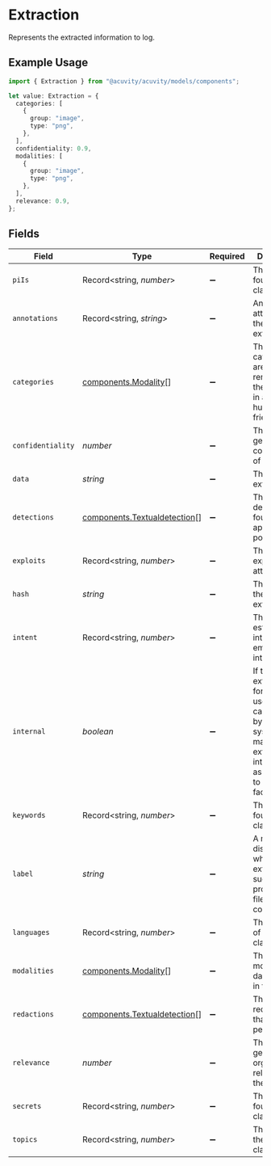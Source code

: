 # Extraction

Represents the extracted information to log.

## Example Usage

```typescript
import { Extraction } from "@acuvity/acuvity/models/components";

let value: Extraction = {
  categories: [
    {
      group: "image",
      type: "png",
    },
  ],
  confidentiality: 0.9,
  modalities: [
    {
      group: "image",
      type: "png",
    },
  ],
  relevance: 0.9,
};
```

## Fields

| Field                                                                                                                                                    | Type                                                                                                                                                     | Required                                                                                                                                                 | Description                                                                                                                                              | Example                                                                                                                                                  |
| -------------------------------------------------------------------------------------------------------------------------------------------------------- | -------------------------------------------------------------------------------------------------------------------------------------------------------- | -------------------------------------------------------------------------------------------------------------------------------------------------------- | -------------------------------------------------------------------------------------------------------------------------------------------------------- | -------------------------------------------------------------------------------------------------------------------------------------------------------- |
| `piIs`                                                                                                                                                   | Record<string, *number*>                                                                                                                                 | :heavy_minus_sign:                                                                                                                                       | The PIIs found during classification.                                                                                                                    |                                                                                                                                                          |
| `annotations`                                                                                                                                            | Record<string, *string*>                                                                                                                                 | :heavy_minus_sign:                                                                                                                                       | Annotations attached to the extraction.                                                                                                                  |                                                                                                                                                          |
| `categories`                                                                                                                                             | [components.Modality](../../models/components/modality.md)[]                                                                                             | :heavy_minus_sign:                                                                                                                                       | The categories are remapping of the modalities in a more human friendly way.                                                                             |                                                                                                                                                          |
| `confidentiality`                                                                                                                                        | *number*                                                                                                                                                 | :heavy_minus_sign:                                                                                                                                       | The level of general confidentiality of the input.                                                                                                       | 0.9                                                                                                                                                      |
| `data`                                                                                                                                                   | *string*                                                                                                                                                 | :heavy_minus_sign:                                                                                                                                       | The data extracted.                                                                                                                                      |                                                                                                                                                          |
| `detections`                                                                                                                                             | [components.Textualdetection](../../models/components/textualdetection.md)[]                                                                             | :heavy_minus_sign:                                                                                                                                       | The detections found while applying policies.                                                                                                            |                                                                                                                                                          |
| `exploits`                                                                                                                                               | Record<string, *number*>                                                                                                                                 | :heavy_minus_sign:                                                                                                                                       | The various exploits attempts.                                                                                                                           |                                                                                                                                                          |
| `hash`                                                                                                                                                   | *string*                                                                                                                                                 | :heavy_minus_sign:                                                                                                                                       | The hash of the extraction.                                                                                                                              |                                                                                                                                                          |
| `intent`                                                                                                                                                 | Record<string, *number*>                                                                                                                                 | :heavy_minus_sign:                                                                                                                                       | The estimated intent embodied into the text.                                                                                                             |                                                                                                                                                          |
| `internal`                                                                                                                                               | *boolean*                                                                                                                                                | :heavy_minus_sign:                                                                                                                                       | If true, this extraction is for internal use only. This can be used by agentic<br/>systems to mark an extraction as internal only as opposed to user facing. |                                                                                                                                                          |
| `keywords`                                                                                                                                               | Record<string, *number*>                                                                                                                                 | :heavy_minus_sign:                                                                                                                                       | The keywords found during classification.                                                                                                                |                                                                                                                                                          |
| `label`                                                                                                                                                  | *string*                                                                                                                                                 | :heavy_minus_sign:                                                                                                                                       | A means of distinguishing what was extracted, such as prompt, input file or<br/>code.                                                                    |                                                                                                                                                          |
| `languages`                                                                                                                                              | Record<string, *number*>                                                                                                                                 | :heavy_minus_sign:                                                                                                                                       | The language of the classification.                                                                                                                      |                                                                                                                                                          |
| `modalities`                                                                                                                                             | [components.Modality](../../models/components/modality.md)[]                                                                                             | :heavy_minus_sign:                                                                                                                                       | The modalities of data detected in the data.                                                                                                             |                                                                                                                                                          |
| `redactions`                                                                                                                                             | [components.Textualdetection](../../models/components/textualdetection.md)[]                                                                             | :heavy_minus_sign:                                                                                                                                       | The redactions that has been performed.                                                                                                                  |                                                                                                                                                          |
| `relevance`                                                                                                                                              | *number*                                                                                                                                                 | :heavy_minus_sign:                                                                                                                                       | The level of general organization relevance of the input.                                                                                                | 0.9                                                                                                                                                      |
| `secrets`                                                                                                                                                | Record<string, *number*>                                                                                                                                 | :heavy_minus_sign:                                                                                                                                       | The secrets found during classification.                                                                                                                 |                                                                                                                                                          |
| `topics`                                                                                                                                                 | Record<string, *number*>                                                                                                                                 | :heavy_minus_sign:                                                                                                                                       | The topic of the classification.                                                                                                                         |                                                                                                                                                          |